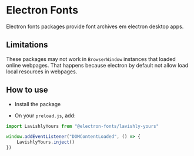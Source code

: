 # Electron Fonts

Electron fonts packages provide font archives em electron desktop apps.

## Limitations

These packages may not work in `BrowserWindow` instances that loaded online webpages. That happens because electron by default not allow load local resources in webpages.

## How to use

* Install the package

* On your `preload.js`, add:

```ts
import LavishlyYours from "@electron-fonts/lavishly-yours"

window.addEventListener("DOMContentLoaded", () => {
    LavishlyYours.inject()
})
```
